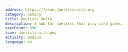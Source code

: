 ```yaml
---
address: https://forum.duelistsunite.org
category: Gaming
title: Duelists Unite
description: A hub for duelists that play card games.
userCount: 390
icon: duelistsunite.png
activity: medium
language: en
---
```

